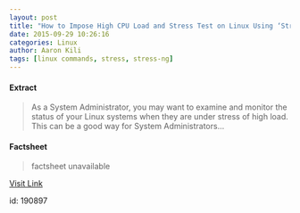 ```yaml
---
layout: post
title: "How to Impose High CPU Load and Stress Test on Linux Using ‘Stress-ng’ Tool"
date: 2015-09-29 10:26:16
categories: Linux
author: Aaron Kili
tags: [linux commands, stress, stress-ng]
---
```



#### Extract
>As a System Administrator, you may want to examine and monitor the status of your Linux systems when they are under stress of high load. This can be a good way for System Administrators&#46;&#46;&#46;

#### Factsheet
>factsheet unavailable

[Visit Link](http://www.tecmint.com/linux-cpu-load-stress-test-with-stress-ng-tool/)

id:  190897
